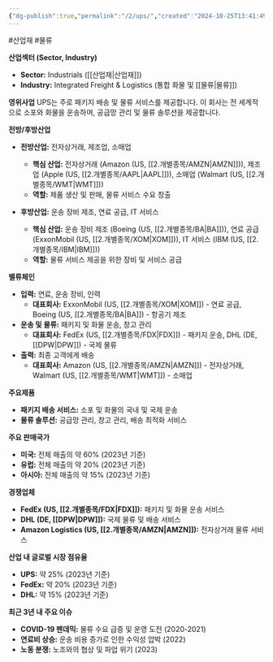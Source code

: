 ```yaml
---
{"dg-publish":true,"permalink":"/2/ups/","created":"2024-10-25T13:41:49.619+09:00","updated":"2025-06-03T20:06:01.890+09:00"}
---
```


#산업재 #물류 

**산업섹터 (Sector, Industry)**

- **Sector:** Industrials ([[산업재\|산업재]])
- **Industry:** Integrated Freight & Logistics (통합 화물 및 [[물류\|물류]])

**영위사업** UPS는 주로 패키지 배송 및 물류 서비스를 제공합니다. 이 회사는 전 세계적으로 소포와 화물을 운송하며, 공급망 관리 및 물류 솔루션을 제공합니다.

**전방/후방산업**

- **전방산업:** 전자상거래, 제조업, 소매업
    - **핵심 산업:** 전자상거래 (Amazon (US, [[2.개별종목/AMZN\|AMZN]])), 제조업 (Apple (US, [[2.개별종목/AAPL\|AAPL]])), 소매업 (Walmart (US, [[2.개별종목/WMT\|WMT]]))
    - **역할:** 제품 생산 및 판매, 물류 서비스 수요 창출
      
- **후방산업:** 운송 장비 제조, 연료 공급, IT 서비스
    - **핵심 산업:** 운송 장비 제조 (Boeing (US, [[2.개별종목/BA\|BA]])), 연료 공급 (ExxonMobil (US, [[2.개별종목/XOM\|XOM]])), IT 서비스 (IBM (US, [[2.개별종목/IBM\|IBM]]))
    - **역할:** 물류 서비스 제공을 위한 장비 및 서비스 공급

**밸류체인**

- **입력:** 연료, 운송 장비, 인력
    - **대표회사:** ExxonMobil (US, [[2.개별종목/XOM\|XOM]]) - 연료 공급, Boeing (US, [[2.개별종목/BA\|BA]]) - 항공기 제조
- **운송 및 물류:** 패키지 및 화물 운송, 창고 관리
    - **대표회사:** FedEx (US, [[2.개별종목/FDX\|FDX]]) - 패키지 운송, DHL (DE, [[DPW\|DPW]]) - 국제 물류
- **출력:** 최종 고객에게 배송
    - **대표회사:** Amazon (US, [[2.개별종목/AMZN\|AMZN]]) - 전자상거래, Walmart (US, [[2.개별종목/WMT\|WMT]]) - 소매업

**주요제품**

- **패키지 배송 서비스:** 소포 및 화물의 국내 및 국제 운송
- **물류 솔루션:** 공급망 관리, 창고 관리, 배송 최적화 서비스

**주요 판매국가**

- **미국:** 전체 매출의 약 60% (2023년 기준)
- **유럽:** 전체 매출의 약 20% (2023년 기준)
- **아시아:** 전체 매출의 약 15% (2023년 기준)

**경쟁업체**

- **FedEx (US, [[2.개별종목/FDX\|FDX]]):** 패키지 및 화물 운송 서비스
- **DHL (DE, [[DPW\|DPW]]):** 국제 물류 및 배송 서비스
- **Amazon Logistics (US, [[2.개별종목/AMZN\|AMZN]]):** 전자상거래 물류 서비스

**산업 내 글로벌 시장 점유율**

- **UPS:** 약 25% (2023년 기준)
- **FedEx:** 약 20% (2023년 기준)
- **DHL:** 약 15% (2023년 기준)

**최근 3년 내 주요 이슈**

- **COVID-19 팬데믹:** 물류 수요 급증 및 운영 도전 (2020-2021)
- **연료비 상승:** 운송 비용 증가로 인한 수익성 압박 (2022)
- **노동 분쟁:** 노조와의 협상 및 파업 위기 (2023)